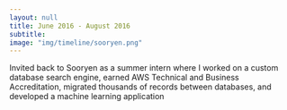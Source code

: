 ```yaml
---
layout: null
title: June 2016 - August 2016
subtitle:
image: "img/timeline/sooryen.png"
---
```

Invited back to Sooryen as a summer intern where I worked on a custom database search engine, earned AWS Technical and Business Accreditation, migrated thousands of records between databases, and developed a machine learning application